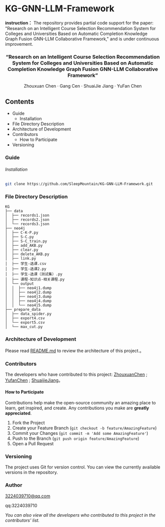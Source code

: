 # KG-GNN-LLM-Framework

**instruction：** The repository provides partial code support for the paper: "Research on an Intelligent Course Selection Recommendation System for Colleges and Universities Based on Automatic Completion Knowledge Graph Fusion GNN-LLM Collaborative Framework," and is under continuous improvement.

  <h3 align="center">“Research on an Intelligent Course Selection Recommendation System for Colleges and Universities Based on Automatic Completion Knowledge Graph Fusion GNN-LLM Collaborative Framework”</h3>
  <p align="center">
   Zhouxuan Chen · Gang Cen · ShuaiJie Jiang · YuFan Chen 
    <br />
  </p>



## Contents

- Guide
  - Installation
- File Directory Description
- Architecture of Development
- Contributors
  - How to Participate
- Versioning

### Guide

###### Installation

```sh
git clone https://github.com/SleepMountain/KG-GNN-LLM-Framework.git
```



### File Directory Description

```
KG 
├── data
│  ├── records1.json
│  ├── records2.json
│  └── records3.json
├── neo4j
│  ├── C-K-P.py
│  ├── S-C.py
│  ├── S-C_train.py
│  ├── add_AKB.py
│  ├── clear.py
│  ├── delete_AKB.py
│  ├── link.py
│  ├── 学生-选课.csv
│  ├── 学生-选课2.py
│  ├── 学生-选课（测试集）.py
│  ├── 课程-知识点-相关课程.py
│  └── output
│  │  ├── neo4j1.dump
│  │  ├── neo4j2.dump
│  │  ├── neo4j3.dump
│  │  ├── neo4j4.dump
│  │  └── neo4j5.dump
├── prepare_data
│  ├── data_spider.py
│  ├── export4.csv
│  └── export5.csv
│  └── max_cut.py
```



### Architecture of Development 

Please read [README.md](https://github.com/SleepMountain/KG-GNN-LLM-Framework/blob/main/README.md) to review the architecture of this project.。



### Contributors

The developers who have contributed to this project: [ZhouxuanChen](https://github.com/SleepMountain) ; [YufanChen](https://github.com/ChenYFan) ; [ShuaijieJiang](https://github.com/JackComputer553)。



#### How to Participate

Contributions help make the open-source community an amazing place to learn, get inspired, and create. Any contributions you make are **greatly appreciated**.


1. Fork the Project
2. Create your Feature Branch (`git checkout -b feature/AmazingFeature`)
3. Commit your Changes (`git commit -m 'Add some AmazingFeature'`)
4. Push to the Branch (`git push origin feature/AmazingFeature`)
5. Open a Pull Request



### Versioning

The project uses Git for version control. You can view the currently available versions in the repository.



### Author

3224039710@qq.com

qq:3224039710

 *You can also view all the developers who contributed to this project in the contributors' list.*



